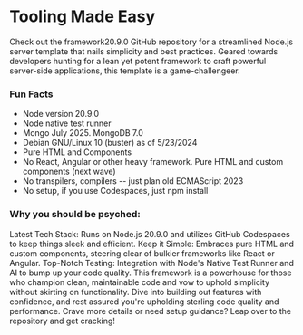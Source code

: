 # Tooling Made Easy  
Check out the framework20.9.0 GitHub repository for a streamlined Node.js server template that nails simplicity and best practices. Geared towards developers hunting for a lean yet potent framework to craft powerful server-side applications, this template is a game-challengeer.

### Fun Facts

- Node version 20.9.0
- Node native test runner
- Mongo July 2025. MongoDB 7.0
- Debian GNU/Linux 10 (buster) as of 5/23/2024
- Pure HTML and Components
- No React, Angular or other heavy framework. Pure HTML and custom components (next wave)
- No transpilers, compilers -- just plan old ECMAScript 2023
- No setup, if you use Codespaces, just npm install

### Why you should be psyched:

Latest Tech Stack: Runs on Node.js 20.9.0 and utilizes GitHub Codespaces to keep things sleek and efficient.
Keep it Simple: Embraces pure HTML and custom components, steering clear of bulkier frameworks like React or Angular.
Top-Notch Testing: Integration with Node's Native Test Runner and AI to bump up your code quality.
This framework is a powerhouse for those who champion clean, maintainable code and vow to uphold simplicity without skirting on functionality. Dive into building out features with confidence, and rest assured you're upholding sterling code quality and performance. Crave more details or need setup guidance? Leap over to the repository and get cracking!
